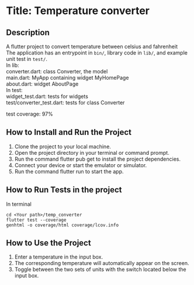 # Title: Temperature converter

## Description

A flutter project to convert temperature between celsius and fahrenheit <br>
The application has an entrypoint in `bin/`, library code in `lib/`, and example unit test in `test/`.<br>
In lib:<br>
converter.dart: class Converter, the model<br>
main.dart: MyApp containing widget MyHomePage<br>
about.dart: widget AboutPage<br>
In test:<br>
widget_test.dart: tests for widgets<br>
test/converter_test.dart: tests for class Converter<br>

test coverage: 97%

## How to Install and Run the Project

1. Clone the project to your local machine.
2. Open the project directory in your terminal or command prompt.
3. Run the command flutter pub get to install the project dependencies.
4. Connect your device or start the emulator or simulator.
5. Run the command flutter run to start the app.

## How to Run Tests in the project

In terminal<br>

```
cd <Your path>/temp_converter
flutter test --coverage
genhtml -o coverage/html coverage/lcov.info
```

## How to Use the Project

1. Enter a temperature in the input box.
2. The corresponding temperature will automatically appear on the screen.
3. Toggle between the two sets of units with the switch located below the input box.
